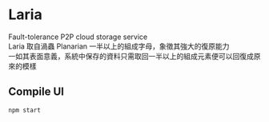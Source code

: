 # Laria
Fault-tolerance P2P cloud storage service  
Laria 取自渦蟲 Planarian 一半以上的組成字母，象徵其強大的復原能力  
一如其表面意義，系統中保存的資料只需取回一半以上的組成元素便可以回復成原來的模樣

## Compile UI
```shell
npm start
```
